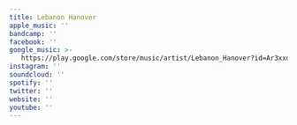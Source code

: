 ```yaml
---
title: Lebanon Hanover
apple_music: ''
bandcamp: ''
facebook: ''
google_music: >-
   https://play.google.com/store/music/artist/Lebanon_Hanover?id=Ar3xxq2mytsblacx2rwhf4tg2xi
instagram: ''
soundcloud: ''
spotify: ''
twitter: ''
website: ''
youtube: ''
---
```

